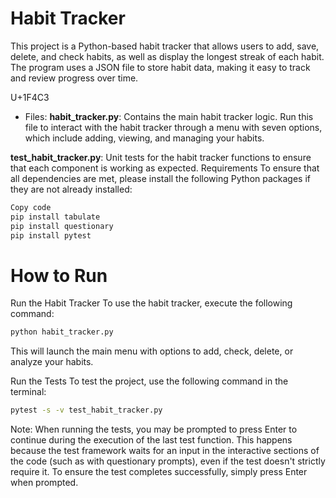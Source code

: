 # Habit Tracker

This project is a Python-based habit tracker that allows users to add, save, delete, and check habits, as well as display the longest streak of each habit. The program uses a JSON file to store habit data, making it easy to track and review progress over time.

U+1F4C3
* Files:
**habit_tracker.py**: Contains the main habit tracker logic. Run this file to interact with the habit tracker through a menu with seven options, which include adding, viewing, and managing your habits.

**test_habit_tracker.py**: Unit tests for the habit tracker functions to ensure that each component is working as expected.
Requirements
To ensure that all dependencies are met, please install the following Python packages if they are not already installed:

```bash
Copy code
pip install tabulate
pip install questionary
pip install pytest
```

# How to Run
Run the Habit Tracker
To use the habit tracker, execute the following command:

```bash
python habit_tracker.py
```
This will launch the main menu with options to add, check, delete, or analyze your habits.

Run the Tests
To test the project, use the following command in the terminal:

```bash
pytest -s -v test_habit_tracker.py
```

Note: When running the tests, you may be prompted to press Enter to continue during the execution of the last test function. This happens because the test framework waits for an input in the interactive sections of the code (such as with questionary prompts), even if the test doesn't strictly require it. To ensure the test completes successfully, simply press Enter when prompted.